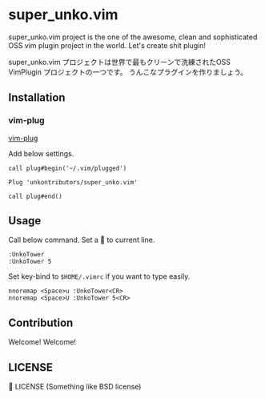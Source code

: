 super_unko.vim
==============

super_unko.vim project is the one of the awesome, clean and sophisticated OSS vim plugin project in the world.
Let's create shit plugin!

super_unko.vim プロジェクトは世界で最もクリーンで洗練されたOSS VimPlugin プロジェクトの一つです。
うんこなプラグインを作りましょう。

Installation
------------

### vim-plug

[vim-plug](https://github.com/junegunn/vim-plug)

Add below settings.

```vim
call plug#begin('~/.vim/plugged')

Plug 'unkontributors/super_unko.vim'

call plug#end()
```

Usage
-----

Call below command. Set a 💩 to current line.

```vim
:UnkoTower
:UnkoTower 5
```

Set key-bind to `$HOME/.vimrc` if you want to type easily.

```vim
nnoremap <Space>u :UnkoTower<CR>
nnoremap <Space>U :UnkoTower 5<CR>
```

Contribution
------------

Welcome! Welcome!

LICENSE
-------

💩 LICENSE
 (Something like BSD license)

